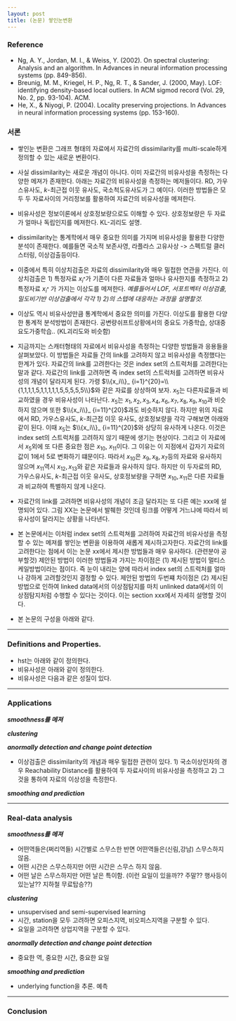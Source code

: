 ```yaml
---
layout: post
title: (논문) 쌓인눈변환
---
```

### Reference
- Ng, A. Y., Jordan, M. I., \& Weiss, Y. (2002). On spectral clustering: Analysis and an algorithm. In Advances in neural information processing systems (pp. 849-856).
- Breunig, M. M., Kriegel, H. P., Ng, R. T., \& Sander, J. (2000, May). LOF: identifying density-based local outliers. In ACM sigmod record (Vol. 29, No. 2, pp. 93-104). ACM.
- He, X., \& Niyogi, P. (2004). Locality preserving projections. In Advances in neural information processing systems (pp. 153-160).

### 서론 
- 쌓인눈 변환은 그래프 형태의 자료에서 자료간의 dissimilarity를 multi-scale하게 정의할 수 있는 새로운 변환이다. 
- 사실 dissimilarity는 새로운 개념이 아니다. 이미 자료간의 비유사성을 측정하는 다양한 메져가 존재한다. 아래는 자료간의 비유사성을 측정하는 메저들이다. RD, 가우스유사도, $k$-최근접 이웃 유사도, 국소척도유사도가 그 예이다. 이러한 방법들은 모두 두 자료사이의 거리정보를 활용하여 자료간의 비유사성을 메져한다. 
- 비유사성은 정보이론에서 상호정보량으로도 이해할 수 있다. 상호정보량은 두 자료가 얼마나 독립인지를 메져한다. KL-괴리도 설명.  
- dissimilarity는 통계학에서 매우 중요한 의미를 가지며 비유사성을 활용한 다양한 분석이 존재한다. 예를들면 국소적 보존사영, 라플라스 고유사상 -> 스펙트럴 클러스터링, 이상검출등이다. 
- 이중에서 특히 이상치검출은 자료의 dissimilarity와 매우 밀접한 연관을 가진다. 이상치검출은 1) 특정자료 $x_{i^* }$가 기존이 다른 자료들과 얼마나 유사한지를 측정하고 2) 특정자료 $x_{i^* }$ 가 가지는 이상도를 메져한다. *예를들어서 LOF, 서포트벡터 이상검출, 밀도비기반 이상검출에서 각각 1) 2)의 스텝에 대응하는 과정을 설명할것.* 
- 이상도 역시 비유사성만큼 통계학에서 중요한 의미를 가진다. 이상도를 활용한 다양한 통계적 분석방법이 존재한다. 공변량쉬프트상황에서의 중요도 가중학습, 상대중요도가중학습.. (KL괴리도와 비슷함) 
- 지금까지는 스캐터형태의 자료에서 비유사성을 측정하는 다양한 방법들과 응용들을 살펴보았다. 이 방법들은 자료들 간의 link를 고려하지 않고 비유사성을 측정했다는 한계가 있다. 자료간의 link를 고려한다는 것은 index set의 스트럭처를 고려한다는 말과 같다. 자료간의 link를 고려하면 즉 index set의 스트럭처를 고려하면 비유사성의 개념이 달라지게 된다. 가령 $\\{x_i\\}_ {i=1}^{20}=\\{1,1,1,1,5,1,1,1,1,1,5,5,5,5,5\\}$와 같은 자료를 상상하여 보자. $x_5$는 다른자료들과 비교하였을 경우 비유사성이 나타난다. $x_5$는 $x_1,x_2,x_3,x_4,x_6,x_7,x_8,x_9,x_{10}$과 비슷하지 않으며 또한 $\\{x_i\\}_ {i=11}^{20}$과도 비슷하지 않다. 하지만 위의 자료에서 RD, 가우스유사도, $k$-최근접 이웃 유사도, 상호정보량을 각각 구해보면 아래와 같이 된다. 이때 $x_5$는 $\\{x_i\\}_ {i=11}^{20}$와 상당히 유사하게 나온다. 이것은 index set의 스트럭처를 고려하지 않기 때문에 생기는 현상이다. 그리고 이 자료에서 $x_5$외에 또 다른 중요한 점은 $x_{10}$, $x_{11}$이다. 그 이유는 이 지점에서 갑자기 자료의 값이 1에서 5로 변화하기 떄문이다. 따라서 $x_{10}$은 $x_9,x_8,x_7$등의 자료와 유사하지 않으며 $x_{11}$역시 $x_{12},x_{13}$와 같은 자료들과 유사하지 않다. 하지만 이 두자료의 RD, 가우스유사도, $k$-최근접 이웃 유사도, 상호정보량을 구하면 $x_{10},x_{11}$은 다른 자료들과 비교하여 특별하지 않게 나온다. 
- 자료간의 link를 고려하면 비유사성의 개념이 조금 달라지는 또 다른 예는 xxx에 설명되어 있다. 그림 XX는 논문에서 발췌한 것인데 링크를 어떻게 거느냐에 따라서 비유사성이 달라지는 상황을 나타낸다. 
- 본 논문에서는 이처럼 index set의 스트럭쳐를 고려하여 자료간의 비유사성을 측정할 수 있는 메져를 쌓인눈 변환을 이용하여 새롭게 제시하고자한다. 자료간의 link를 고려한다는 점에서 이는 논문 xx에서 제시한 방법들과 매우 유사하다. (관련분야 공부할것) 제안된 방법이 이러한 방법들과 가지는 차이점은 (1) 제시된 방법이 멀티스케일방법이라는 점이다. 즉 눈이 내리는 양에 따라서 index set의 스트럭처를 얼마나 강하게 고려할것인지 결정할 수 있다. 제안된 방법의 두번쨰 차이점은 (2) 제시된 방법으로 인하여 linked data에서의 이상점탐지를 마치 unlinked data에서의 이상점탐지처럼 수행할 수 있다는 것이다. 이는 section xxx에서 자세히 설명할 것이다. 

- 본 논문의 구성을 아래와 같다. 

--- 
### Definitions and Properties. 
- hst는 아래와 같이 정의한다. 
- 비유사성은 아래와 같이 정의한다. 
- 비유사성은 다음과 같은 성질이 있다. 

---

### Applications 

***smoothness를 메져***

***clustering***

***anormally detection and change point detection***
- 이상검출은 dissimilarity의 개념과 매우 밀접한 관련이 있다. 1) 국소이상인자의 경우 Reachability Distance를 활용하여 두 자료사이의 비유사성을 측정하고 2) 그것을 통하여 자료의 이상성을 측정한다. 

***smoothing and prediction***

---

### Real-data analysis 
***smoothness를 메져***
- 어떤역들은(쩌리역들) 시간별로 스무스한 반면 어떤역들은(신림,강남) 스무스하지 않음.
- 어떤 시간은 스무스하지만 어떤 시간은 스무스 하지 않음. 
- 어떤 날은 스무스하지만 어떤 날은 특이함. (이런 요일이 있을까?? 주말?? 행사등이 있는날?? 지하철 무료탑승??) 

***clustering***
- unsupervised and semi-supervised learning
- 시간, station을 모두 고려하면 오피스지역, 비오피스지역을 구분할 수 있다. 
- 요일을 고려하면 상업지역을 구분할 수 있다.  

***anormally detection and change point detection***
- 중요한 역, 중요한 시간, 중요한 요일 

***smoothing and prediction***
- underlying function을 추론. 예측 

---
### Conclusion

